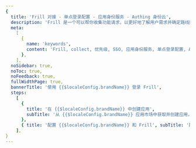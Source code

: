 ```yaml
---
{
  title: 'Frill 对接 - 单点登录配置 - 应用身份服务 - Authing 身份云',
  description: 'Frill 是一个可以帮你收集功能请求，以更好地了解用户需求并确定路线图优先级的平台。',
  meta:
    [
      {
        name: 'keywords',
        content: 'Frill, collect, 优先级, SSO, 应用身份服务, 单点登录配置, Authing身份云',
      },
    ],
  noSidebar: true,
  noToc: true,
  noFeedback: true,
  fullWidthPage: true,
  bannerTitle: '使用 {{$localeConfig.brandName}} 登录 Frill',
  steps:
    [
      {
        title: '在 {{$localeConfig.brandName}} 中创建应用',
        subTitle: '从 {{$localeConfig.brandName}} 应用市场中获取并创建应用，查看信息',
      },
      { title: '配置 {{$localeConfig.brandName}} 和 Frill', subTitle: '配置 {{$localeConfig.brandName}} 和 Frill，测试配置' },
    ],
}
---
```


<IntegrationDetail/>
